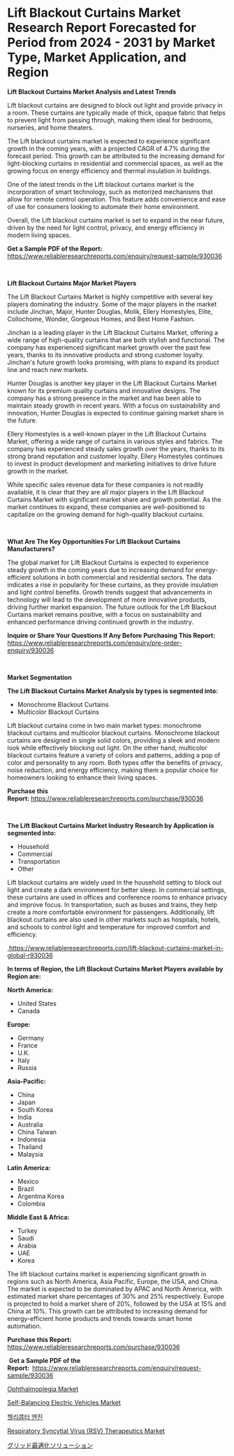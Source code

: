 <p><h1>Lift Blackout Curtains Market Research Report Forecasted for Period from 2024 -  2031 by Market Type, Market Application, and Region</h1></p><p><strong>Lift Blackout Curtains Market Analysis and Latest Trends</strong></p>
<p><p>Lift blackout curtains are designed to block out light and provide privacy in a room. These curtains are typically made of thick, opaque fabric that helps to prevent light from passing through, making them ideal for bedrooms, nurseries, and home theaters.</p><p>The Lift blackout curtains market is expected to experience significant growth in the coming years, with a projected CAGR of 4.7% during the forecast period. This growth can be attributed to the increasing demand for light-blocking curtains in residential and commercial spaces, as well as the growing focus on energy efficiency and thermal insulation in buildings.</p><p>One of the latest trends in the Lift blackout curtains market is the incorporation of smart technology, such as motorized mechanisms that allow for remote control operation. This feature adds convenience and ease of use for consumers looking to automate their home environment.</p><p>Overall, the Lift blackout curtains market is set to expand in the near future, driven by the need for light control, privacy, and energy efficiency in modern living spaces.</p></p>
<p><strong>Get a Sample PDF of the Report:&nbsp;</strong> <a href="https://www.reliableresearchreports.com/enquiry/request-sample/930036">https://www.reliableresearchreports.com/enquiry/request-sample/930036</a></p>
<p>&nbsp;</p>
<p><strong>Lift Blackout Curtains Major Market Players</strong></p>
<p><p>The Lift Blackout Curtains Market is highly competitive with several key players dominating the industry. Some of the major players in the market include Jinchan, Major, Hunter Douglas, Molik, Ellery Homestyles, Elite, Collochome, Wonder, Gorgeous Homes, and Best Home Fashion.</p><p>Jinchan is a leading player in the Lift Blackout Curtains Market, offering a wide range of high-quality curtains that are both stylish and functional. The company has experienced significant market growth over the past few years, thanks to its innovative products and strong customer loyalty. Jinchan's future growth looks promising, with plans to expand its product line and reach new markets.</p><p>Hunter Douglas is another key player in the Lift Blackout Curtains Market known for its premium quality curtains and innovative designs. The company has a strong presence in the market and has been able to maintain steady growth in recent years. With a focus on sustainability and innovation, Hunter Douglas is expected to continue gaining market share in the future.</p><p>Ellery Homestyles is a well-known player in the Lift Blackout Curtains Market, offering a wide range of curtains in various styles and fabrics. The company has experienced steady sales growth over the years, thanks to its strong brand reputation and customer loyalty. Ellery Homestyles continues to invest in product development and marketing initiatives to drive future growth in the market.</p><p>While specific sales revenue data for these companies is not readily available, it is clear that they are all major players in the Lift Blackout Curtains Market with significant market share and growth potential. As the market continues to expand, these companies are well-positioned to capitalize on the growing demand for high-quality blackout curtains.</p></p>
<p>&nbsp;</p>
<p><strong>What Are The Key Opportunities For Lift Blackout Curtains Manufacturers?</strong></p>
<p><p>The global market for Lift Blackout Curtains is expected to experience steady growth in the coming years due to increasing demand for energy-efficient solutions in both commercial and residential sectors. The data indicates a rise in popularity for these curtains, as they provide insulation and light control benefits. Growth trends suggest that advancements in technology will lead to the development of more innovative products, driving further market expansion. The future outlook for the Lift Blackout Curtains market remains positive, with a focus on sustainability and enhanced performance driving continued growth in the industry.</p></p>
<p><strong>Inquire or Share Your Questions If Any Before Purchasing This Report:</strong> <a href="https://www.reliableresearchreports.com/enquiry/pre-order-enquiry/930036">https://www.reliableresearchreports.com/enquiry/pre-order-enquiry/930036</a></p>
<p>&nbsp;</p>
<p><strong>Market Segmentation</strong></p>
<p><strong>The Lift Blackout Curtains Market Analysis by types is segmented into:</strong></p>
<p><ul><li>Monochrome Blackout Curtains</li><li>Multicolor Blackout Curtains</li></ul></p>
<p><p>Lift blackout curtains come in two main market types: monochrome blackout curtains and multicolor blackout curtains. Monochrome blackout curtains are designed in single solid colors, providing a sleek and modern look while effectively blocking out light. On the other hand, multicolor blackout curtains feature a variety of colors and patterns, adding a pop of color and personality to any room. Both types offer the benefits of privacy, noise reduction, and energy efficiency, making them a popular choice for homeowners looking to enhance their living spaces.</p></p>
<p><strong>Purchase this Report:&nbsp;</strong><a href="https://www.reliableresearchreports.com/purchase/930036">https://www.reliableresearchreports.com/purchase/930036</a></p>
<p>&nbsp;</p>
<p><strong>The Lift Blackout Curtains Market Industry Research by Application is segmented into:</strong></p>
<p><ul><li>Household</li><li>Commercial</li><li>Transportation</li><li>Other</li></ul></p>
<p><p>Lift blackout curtains are widely used in the household setting to block out light and create a dark environment for better sleep. In commercial settings, these curtains are used in offices and conference rooms to enhance privacy and improve focus. In transportation, such as buses and trains, they help create a more comfortable environment for passengers. Additionally, lift blackout curtains are also used in other markets such as hospitals, hotels, and schools to control light and temperature for improved comfort and efficiency.</p></p>
<p><a href="https://www.reliableresearchreports.com/lift-blackout-curtains-market-in-global-r930036">&nbsp;https://www.reliableresearchreports.com/lift-blackout-curtains-market-in-global-r930036</a></p>
<p><strong>In terms of Region, the Lift Blackout Curtains Market Players available by Region are:</strong></p>
<p>
    <p> <strong> North America: </strong>
        <ul>
            <li>United States</li>
            <li>Canada</li>
        </ul>
        </p> 
    <p> <strong> Europe: </strong>
        <ul>
            <li>Germany</li>
            <li>France</li>
            <li>U.K.</li>
            <li>Italy</li>
            <li>Russia</li>
        </ul>
        </p> 
    <p> <strong> Asia-Pacific: </strong>
        <ul>
            <li>China</li>
            <li>Japan</li>
            <li>South Korea</li>
            <li>India</li>
            <li>Australia</li>
            <li>China Taiwan</li>
            <li>Indonesia</li>
            <li>Thailand</li>
            <li>Malaysia</li>
        </ul>
        </p> 
    <p> <strong> Latin America: </strong>
        <ul>
            <li>Mexico</li>
            <li>Brazil</li>
            <li>Argentina Korea</li>
            <li>Colombia</li>
        </ul>
        </p> 
    <p> <strong> Middle East & Africa: </strong>
        <ul>
            <li>Turkey</li>
            <li>Saudi</li>
            <li>Arabia</li>
            <li>UAE</li>
            <li>Korea</li>
        </ul>
    </p>
    </p>
<p><p>The lift blackout curtains market is experiencing significant growth in regions such as North America, Asia Pacific, Europe, the USA, and China. The market is expected to be dominated by APAC and North America, with estimated market share percentages of 30% and 25% respectively. Europe is projected to hold a market share of 20%, followed by the USA at 15% and China at 10%. This growth can be attributed to increasing demand for energy-efficient home products and trends towards smart home automation.</p></p>
<p><strong>Purchase this Report: </strong><a href="https://www.reliableresearchreports.com/purchase/930036">https://www.reliableresearchreports.com/purchase/930036</a></p>
<p>&nbsp;<strong>Get a Sample PDF of the Report:&nbsp;&nbsp;</strong><a href="https://www.reliableresearchreports.com/enquiry/request-sample/930036">https://www.reliableresearchreports.com/enquiry/request-sample/930036</a></p>
<p><strong></strong></p>
<p><p><a href="https://medium.com/@lizarempel/ophthalmoplegia-market-strategic-insights-product-evolution-and-market-segmentation-in-the-b7b439488b06">Ophthalmoplegia Market</a></p><p><a href="https://github.com/sofayahoo2023/Market-Research-Report-List-6/blob/main/self-balancing-electric-vehicles-market.md">Self-Balancing Electric Vehicles Market</a></p><p><a href="https://medium.com/@ayesakhan333/%ED%97%AC%EB%A6%AC%EC%BD%A5%ED%84%B0-%EC%97%94%EC%A7%84-%EC%8B%9C%EC%9E%A5%EC%97%90-%EB%8C%80%ED%95%9C-%ED%86%B5%EC%B0%B0-%EC%8B%9C%EC%9E%A5-%EC%B0%B8%EA%B0%80%EC%9E%90-%EC%8B%9C%EC%9E%A5-%EA%B7%9C%EB%AA%A8-%EC%A7%80%EB%A6%AC%EC%A0%81-%EC%A7%80%EC%97%AD-%EB%B0%8F-%EC%98%88%EC%B8%A1-2024-2031-6a4a4e43be0b">헬리콥터 엔진</a></p><p><a href="https://issuu.com/reportprime-2/docs/respiratory-syncytial-virus-rsv-the_e272262f33e00b">Respiratory Syncytial Virus (RSV) Therapeutics Market</a></p><p><a href="https://medium.com/@lenorakris2023/2024%E5%B9%B4%E3%81%8B%E3%82%892031%E5%B9%B4%E3%81%BE%E3%81%A7%E3%81%AE%E6%9C%9F%E9%96%93%E3%81%AB-%E3%82%B0%E3%83%AD%E3%83%BC%E3%83%90%E3%83%AB%E3%82%B0%E3%83%AA%E3%83%83%E3%83%89%E6%9C%80%E9%81%A9%E5%8C%96%E3%82%BD%E3%83%AA%E3%83%A5%E3%83%BC%E3%82%B7%E3%83%A7%E3%83%B3%E3%81%AE%E5%B8%82%E5%A0%B4%E3%82%B7%E3%82%A7%E3%82%A2%E3%81%A8%E6%88%90%E9%95%B7%E6%A9%9F%E4%BC%9A%E3%81%8C%E5%A2%97%E5%8A%A0%E3%81%97-%E5%B8%82%E5%A0%B4%E8%A6%8F%E6%A8%A1%E3%81%AF%E5%B9%B4%E5%B9%B3%E5%9D%87%E6%88%90%E9%95%B7%E7%8E%8712-5-%E3%81%A7%E6%8B%A1%E5%A4%A7%E3%81%97%E3%81%A6%E3%81%84%E3%81%BE%E3%81%99-9ff754ab79b6">グリッド最適化ソリューション</a></p></p>